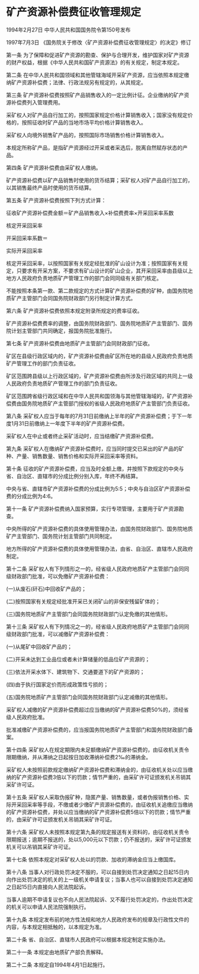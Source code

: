 # 矿产资源补偿费征收管理规定

1994年2月27日 中华人民共和国国务院令第150号发布

1997年7月3日 《国务院关于修改〈矿产资源补偿费征收管理规定〉的决定》修订

<!-- INFO END -->

第一条 为了保障和促进矿产资源的勘查、保护与合理开发，维护国家对矿产资源的财产权益，根据《中华人民共和国矿产资源法》的有关规定，制定本规定。

第二条 在中华人民共和国领域和其他管辖海域开采矿产资源，应当依照本规定缴纳矿产资源补偿费；法律、行政法规另有规定的，从其规定。

第三条 矿产资源补偿费按照矿产品销售收入的一定比例计征。企业缴纳的矿产资源补偿费列入管理费用。

采矿权人对矿产品自行加工的，按照国家规定价格计算销售收入；国家没有规定价格的，按照征收时矿产品的当地市场平均价格计算销售收入。

采矿权人向境外销售矿产品的，按照国际市场销售价格计算销售收入。

本规定所称矿产品，是指矿产资源经过开采或者采选后，脱离自然赋存状态的产品。

第四条 矿产资源补偿费由采矿权人缴纳。

矿产资源补偿费以矿产品销售时使用的货币结算；采矿权人对矿产品自行加工的，以其销售最终产品时使用的货币结算。

第五条 矿产资源补偿费按照下列方式计算：

征收矿产资源补偿费金额＝矿产品销售收入×补偿费费率×开采回采率系数

核定开采回采率

开采回采率系数＝

实际开采回采率

核定开采回采率，以按照国家有关规定经批准的矿山设计为准；按照国家有关规定，只要求有开采方案，不要求有矿山设计的矿山企业，其开采回采率由县级以上地方人民政府负责地质矿产管理工作的部门会同同级有关部门核定。

不能按照本条第一款、第二款规定的方式计算矿产资源补偿费的矿种，由国务院地质矿产主管部门会同国务院财政部门另行制定计算方式。

第六条 矿产资源补偿费依照本规定附录所规定的费率征收。

矿产资源补偿费费率的调整，由国务院财政部门、国务院地质矿产主管部门、国务院计划主管部门共同确定，报国务院批准施行。

第七条 矿产资源补偿费由地质矿产主管部门会同财政部门征收。

矿区在县级行政区域内的，矿产资源补偿费由矿区所在地的县级人民政府负责地质矿产管理工作的部门负责征收。

矿区范围跨县级以上行政区域的，矿产资源补偿费由所涉及行政区域的共同上一级人民政府负责地质矿产管理工作的部门负责征收。

矿区范围跨省级行政区域和在中华人民共和国领海与其他管辖海域的，矿产资源补偿费由国务院地质矿产主管部门授权的省级人民政府地质矿产主管部门负责征收。

第八条 采矿权人应当于每年的7月31日前缴纳上半年的矿产资源补偿费；于下一年度1月31日前缴纳上一年度下半年的矿产资源补偿费。

采矿权人在中止或者终止采矿活动时，应当结缴矿产资源补偿费。

第九条 采矿权人在缴纳矿产资源补偿费时，应当同时提交已采出的矿产品的矿种、产量、销售数量、销售价格和实际开采回采率等资料。

第十条 征收的矿产资源补偿费，应当及时全额上缴，并按照下款规定的中央与省、自治区、直辖市的分成比例分别入库，年终不再结算。

中央与省、直辖市矿产资源补偿费的分成比例为5∶5；中央与自治区矿产资源补偿费的分成比例为4∶6。

第十一条 矿产资源补偿费纳入国家预算，实行专项管理，主要用于矿产资源勘查。

中央所得的矿产资源补偿费的具体使用管理办法，由国务院财政部门、国务院地质矿产主管部门、国务院计划主管部门共同制定。

地方所得的矿产资源补偿费的具体使用管理办法，由省、自治区、直辖市人民政府制定。

第十二条 采矿权人有下列情形之一的，经省级人民政府地质矿产主管部门会同同级财政部门批准，可以免缴矿产资源补偿费：

(一)从废石(矸石)中回收矿产品的；

(二)按照国家有关规定经批准开采已关闭矿山的非保安残留矿体的；

(三)国务院地质矿产主管部门会同国务院财政部门认定免缴的其他情形。

第十三条 采矿权人有下列情况之一的，经省级人民政府地质矿产主管部门会同同级财政部门批准，可以减缴矿产资源补偿费：

(一)从尾矿中回收矿产品的；

(二)开采未达到工业品位或者未计算储量的低品位矿产资源的；

(三)依法开采水体下、建筑物下、交通要道下的矿产资源的；

(四)由于执行国家定价而形成政策性亏损的；

(五)国务院地质矿产主管部门会同国务院财政部门认定减缴的其他情形。

采矿权人减缴的矿产资源补偿费超过应当缴纳的矿产资源补偿费50%的，须经省级人民政府批准。

批准减缴矿产资源补偿费的，应当报国务院地质矿产主管部门和国务院财政部门备案。

第十四条 采矿权人在规定期限内未足额缴纳矿产资源补偿费的，由征收机关责令限期缴纳，并从滞纳之日起按日加收滞纳补偿费2‰的滞纳金。

采矿权人未按照前款规定缴纳矿产资源补偿费和滞纳金的，由征收机关处以应当缴纳的矿产资源补偿费3倍以下的罚款；情节严重的，由采矿许可证颁发机关吊销其采矿许可证。

第十五条 采矿权人采取伪报矿种，隐匿产量、销售数量，或者伪报销售价格、实际开采回采率等手段，不缴或者少缴矿产资源补偿费的，由征收机关追缴应当缴纳的矿产资源补偿费，并处以应当缴纳的矿产资源补偿费5倍以下的罚款；情节严重的，由采矿许可证颁发机关吊销其采矿许可证。

第十六条 采矿权人未按照本规定第九条的规定报送有关资料的，由征收机关责令限期报送；逾期不报送的，处以5,000元以下罚款；仍不报送的，采矿许可证颁发机关可以吊销其采矿许可证。

第十七条 依照本规定对采矿权人处以的罚款、加收的滞纳金应当上缴国库。

第十八条 当事人对行政处罚决定不服的，可以自接到处罚决定通知之日起15日内向作出处罚决定的机关的上一级机关申请复议；当事人也可以自接到处罚决定通知之日起15日内直接向人民法院起诉。

当事人逾期不申请复议也不向人民法院起诉、又不履行处罚决定的，作出处罚决定的机关可以申请人民法院强制执行。

第十九条 本规定发布前的地方性法规和地方人民政府发布的规章及行政性文件的内容，与本规定相抵触的，以本规定为准。

第二十条 省、自治区、直辖市人民政府可以根据本规定制定实施办法。

第二十一条 本规定由地质矿产部负责解释。

第二十二条 本规定自1994年4月1日起施行。

